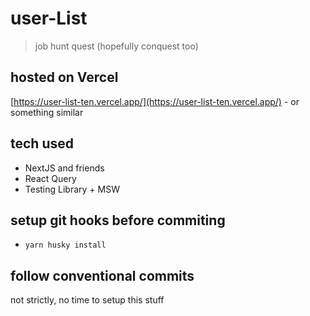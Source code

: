 # user-List

> job hunt quest (hopefully conquest too)

## hosted on Vercel

[https://user-list-ten.vercel.app/](https://user-list-ten.vercel.app/) - or something similar

## tech used

- NextJS and friends
- React Query
- Testing Library + MSW

## setup git hooks before commiting

- `yarn husky install`

## follow conventional commits

not strictly, no time to setup this stuff
